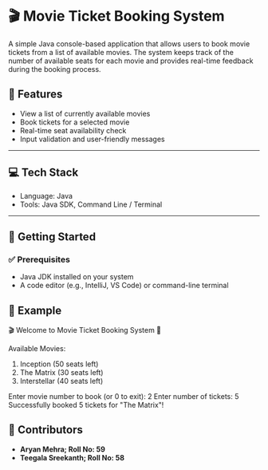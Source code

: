 # 🎬 Movie Ticket Booking System

A simple Java console-based application that allows users to book movie tickets from a list of available movies. The system keeps track of the number of available seats for each movie and provides real-time feedback during the booking process.

## 📌 Features

- View a list of currently available movies
- Book tickets for a selected movie
- Real-time seat availability check
- Input validation and user-friendly messages

---

## 💻 Tech Stack

- Language: Java
- Tools: Java SDK, Command Line / Terminal

---

## 🚀 Getting Started

### ✅ Prerequisites

- Java JDK installed on your system
- A code editor (e.g., IntelliJ, VS Code) or command-line terminal

## 🧪 Example

🎬 Welcome to Movie Ticket Booking System 🎫

Available Movies:
1. Inception (50 seats left)
2. The Matrix (30 seats left)
3. Interstellar (40 seats left)

Enter movie number to book (or 0 to exit): 2
Enter number of tickets: 5
Successfully booked 5 tickets for "The Matrix"!

## 🤝 Contributors

- **Aryan Mehra; Roll No: 59**
- **Teegala Sreekanth; Roll No: 58**
